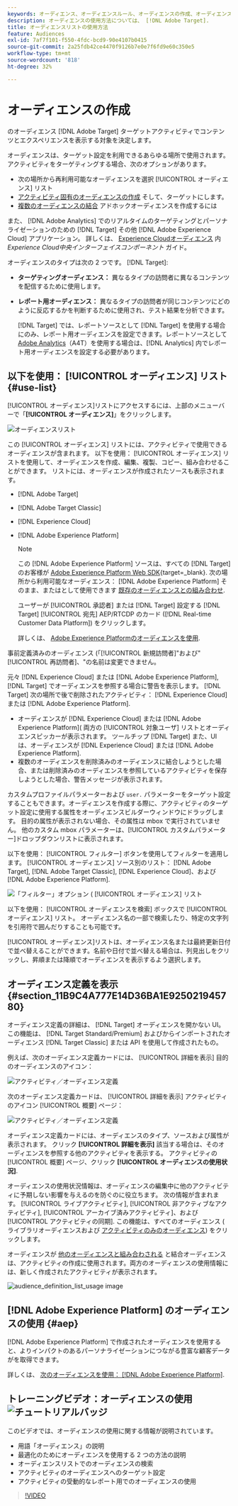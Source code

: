 ```yaml
---
keywords: オーディエンス、オーディエンスルール、オーディエンスの作成、オーディエンスの作成、ターゲットオーディエンス、レポートオーディエンス、レポートオーディエンス、セグメント、カスタムプロファイルパラメーター、オーディエンス定義、オーディエンスリスト
description: オーディエンスの使用方法については、 [!DNL Adobe Target].
title: オーディエンスリストの使用方法
feature: Audiences
exl-id: 7af7f101-f550-4fdc-bcd9-90e4107b0415
source-git-commit: 2a25fdb42ce4470f9126b7e0e7f6fd9e60c350e5
workflow-type: tm+mt
source-wordcount: '818'
ht-degree: 32%

---
```


# オーディエンスの作成

のオーディエンス [!DNL Adobe Target] ターゲットアクティビティでコンテンツとエクスペリエンスを表示する対象を決定します。

オーディエンスは、ターゲット設定を利用できるあらゆる場所で使用されます。アクティビティをターゲティングする場合、次のオプションがあります。

* 次の場所から再利用可能なオーディエンスを選択 [!UICONTROL オーディエンス] リスト
* [アクティビティ固有のオーディエンスの作成](/help/main/c-target/creating-activity-only-audience.md) そして、ターゲットにします。
* [複数のオーディエンスの結合](/help/main/c-target/combining-multiple-audiences.md#concept_A7386F1EA4394BD2AB72399C225981E5) アドホックオーディエンスを作成するには

また、 [!DNL Adobe Analytics] でのリアルタイムのターゲティングとパーソナライゼーションのための [!DNL Target] その他 [!DNL Adobe Experience Cloud] アプリケーション。 詳しくは、 [Experience Cloudオーディエンス](https://experienceleague.adobe.com/docs/core-services/interface/audiences/audience-library.html?lang=ja) 内 *Experience Cloud中央インターフェイスコンポーネント* ガイド。

オーディエンスのタイプは次の 2 つです。 [!DNL Target]:

* **ターゲティングオーディエンス：** 異なるタイプの訪問者に異なるコンテンツを配信するために使用します。
* **レポート用オーディエンス：** 異なるタイプの訪問者が同じコンテンツにどのように反応するかを判断するために使用され、テスト結果を分析できます。

   [!DNL Target] では、レポートソースとして [!DNL Target] を使用する場合にのみ、レポート用オーディエンスを設定できます。レポートソースとして [ Adobe Analytics](/help/main/c-integrating-target-with-mac/a4t/a4t.md)（A4T）を使用する場合は、[!DNL Analytics] 内でレポート用オーディエンスを設定する必要があります。

## 以下を使用： [!UICONTROL オーディエンス] リスト {#use-list}

[!UICONTROL オーディエンス]リストにアクセスするには、上部のメニューバーで「**[!UICONTROL オーディエンス]**」をクリックします。

![オーディエンスリスト](assets/audiences_list.png)

この [!UICONTROL オーディエンス] リストには、アクティビティで使用できるオーディエンスが含まれます。 以下を使用： [!UICONTROL オーディエンス] リストを使用して、オーディエンスを作成、編集、複製、コピー、組み合わせることができます。 リストには、オーディエンスが作成されたソースも表示されます。

* [!DNL Adobe Target]
* [!DNL Adobe Target Classic]
* [!DNL Experience Cloud]
* [!DNL Adobe Experience Platform]

   >[!NOTE]
   >
   >この [!DNL Adobe Experience Platform] ソースは、すべての [!DNL Target] のお客様が [Adobe Experience Platform Web SDK](https://experienceleague.corp.adobe.com/docs/target-dev/developer/client-side/aep-web-sdk.html?lang=ja){target=_blank}. 次の場所から利用可能なオーディエンス： [!DNL Adobe Experience Platform] そのまま、またはとして使用できます [既存のオーディエンスとの組み合わせ](/help/main/c-target/combining-multiple-audiences.md).
   >
   >ユーザーが [!UICONTROL 承認者] または [!DNL Target] 設定する [!DNL Target] [!UICONTROL 宛先] AEP/RTCDP のカード ([!DNL Real-time Customer Data Platform]) をクリックします。
   >
   >詳しくは、 [Adobe Experience Platformのオーディエンスを使用](#aep).

事前定義済みのオーディエンス (「[!UICONTROL 新規訪問者]&quot;および&quot;[!UICONTROL 再訪問者]、&quot;の名前は変更できません。

元々 [!DNL Experience Cloud] または [!DNL Adobe Experience Platform], [!DNL Target] でオーディエンスを参照する場合に警告を表示します。 [!DNL Target] 次の場所で後で削除されたアクティビティ： [!DNL Experience Cloud] または [!DNL Adobe Experience Platform].

* オーディエンスが [!DNL Experience Cloud] または [!DNL Adobe Experience Platform]( 両方の [!UICONTROL 対象ユーザ] リストとオーディエンスピッカーが表示されます。 ツールチップ [!DNL Target] また、UI は、オーディエンスが [!DNL Experience Cloud] または [!DNL Adobe Experience Platform].
* 複数のオーディエンスを削除済みのオーディエンスに結合しようとした場合、または削除済みのオーディエンスを参照しているアクティビティを保存しようとした場合、警告メッセージが表示されます。

カスタムプロファイルパラメーターおよび `user.` パラメーターをターゲット設定することもできます。オーディエンスを作成する際に、アクティビティのターゲット設定に使用する属性をオーディエンスビルダーウィンドウにドラッグします。 目的の属性が表示されない場合、その属性は mbox で実行されていません。 他のカスタム mbox パラメーターは、[!UICONTROL カスタムパラメーター]ドロップダウンリストに表示されます。

以下を使用： [!UICONTROL フィルター] ボタンを使用してフィルターを適用します。 [!UICONTROL オーディエンス] ソース別のリスト： [!DNL Adobe Target], [!DNL Adobe Target Classic], [!DNL Experience Cloud]、および [!DNL Adobe Experience Platform].

![「フィルター」オプション ( [!UICONTROL オーディエンス] リスト](assets/filters.png)

以下を使用： [!UICONTROL オーディエンスを検索] ボックスで [!UICONTROL オーディエンス] リスト。 オーディエンス名の一部で検索したり、特定の文字列を引用符で囲んだりすることも可能です。

[!UICONTROL オーディエンス]リストは、オーディエンス名または最終更新日付で並べ替えることができます。名前や日付で並べ替える場合は、列見出しをクリックし、昇順または降順でオーディエンスを表示するよう選択します。

## オーディエンス定義を表示 {#section_11B9C4A777E14D36BA1E925021945780}

オーディエンス定義の詳細は、 [!DNL Target] オーディエンスを開かない UI。 この機能は、 [!DNL Target Standard/Premium] およびからインポートされたオーディエンス [!DNL Target Classic] または API を使用して作成されたもの。

例えば、次のオーディエンス定義カードには、 [!UICONTROL 詳細を表示] 目的のオーディエンスのアイコン：

![アクティビティ／オーディエンス定義](assets/audience_definition_list.png)

次のオーディエンス定義カードは、 [!UICONTROL 詳細を表示] アクティビティのアイコン [!UICONTROL 概要] ページ：

![アクティビティ／オーディエンス定義](assets/view-details-activity-overview.png)

オーディエンス定義カードには、オーディエンスのタイプ、ソースおよび属性が表示されます。 クリック **[!UICONTROL 詳細を表示]** 該当する場合は、そのオーディエンスを参照する他のアクティビティを表示する。 アクティビティの [!UICONTROL 概要] ページ、クリック **[!UICONTROL オーディエンスの使用状況]**.

オーディエンスの使用状況情報は、オーディエンスの編集中に他のアクティビティに予期しない影響を与えるのを防ぐのに役立ちます。 次の情報が含まれます。 [!UICONTROL ライブアクティビティ], [!UICONTROL 非アクティブなアクティビティ], [!UICONTROL アーカイブ済みアクティビティ]、および [!UICONTROL アクティビティの同期]. この機能は、すべてのオーディエンス ( ライブラリオーディエンスおよび [アクティビティのみのオーディエンス](/help/main/c-target/creating-activity-only-audience.md#concept_A6BADCF530ED4AE1852E677FEBE68483)) をクリックします。

オーディエンスが [他のオーディエンスと組み合わされる](/help/main/c-target/combining-multiple-audiences.md) と結合オーディエンスは、アクティビティの作成に使用されます。両方のオーディエンスの使用情報には、新しく作成されたアクティビティが表示されます。

![audience_definition_list_usage image](assets/audience_definition_list_usage.png)

<!--The following audience definition card is for an audience imported from the Adobe Experience Cloud. In this instance, the audience was imported from Adobe Audience Manager (AAM).

![Usage tab on Audience Definition card](assets/audience_definition_mc.png)

The following details are available for these imported audience types:

| Audience Type | Details |
|--- |--- |
|Mobile audience|Marketing Name, Vendor, and Model.<br>The `matches | does not match` operator displays instead of `equals | does not equal`<br>![Imported Mobile Audience](/help/main/c-target/c-audiences/assets/imported_mobile_audience.png).|
|Visitor-behavior audience|**user.categoryAffinity:** `categoryAffinity` with `FAVORITE` parameter.<br>![Imported Category Affinity](/help/main/c-target/c-audiences/assets/imported_category_affinity.png)<br>**Monitoring:** Monitoring service equals true.<br>**No Monitoring Service:** Monitoring service equals false.<br>![Imported Monitoring](/help/main/c-target/c-audiences/assets/imported_monitoring.png)|
|Audiences using the NOT operator|**Single Rule:** Target displays the audience in the format `[All Visitor AND [NOT [rule]`. Single NOT rule displays with AND with `AllVisitor` audience.<br>![Imported Not Audience](/help/main/c-target/c-audiences/assets/imported_not_audience.png)|

Keep the following points in mind as you work with imported audiences:

* Expression target audiences are no longer supported in Target Standard/Premium. 
* Target Standard/Premium does not support some deprecated audiences or has improved operators for ease of use. Because of this, the definition of an imported audience, although working as per definition, does not mean that same is now available for creation in the Standard/Premium interface. For example, Social Audiences are visible with their rules but Target Standard/Premium does not allow social audiences to be created.-->

## [!DNL Adobe Experience Platform] のオーディエンスの使用 {#aep}

[!DNL Adobe Experience Platform] で作成されたオーディエンスを使用すると、よりインパクトのあるパーソナライゼーションにつながる豊富な顧客データがを取得できます。

詳しくは、 [次のオーディエンスを使用： [!DNL Adobe Experience Platform]](/help/main/c-integrating-target-with-mac/integrating-with-rtcdp.md#aep).

## トレーニングビデオ：オーディエンスの使用 ![チュートリアルバッジ](/help/main/assets/tutorial.png)

このビデオでは、オーディエンスの使用に関する情報が説明されています。

* 用語「オーディエンス」の説明
* 最適化のためにオーディエンスを使用する 2 つの方法の説明
* オーディエンスリストでのオーディエンスの検索
* アクティビティのオーディエンスへのターゲット設定
* アクティビティの受動的なレポート用でのオーディエンスの使用

>[!VIDEO](https://video.tv.adobe.com/v/17398)

